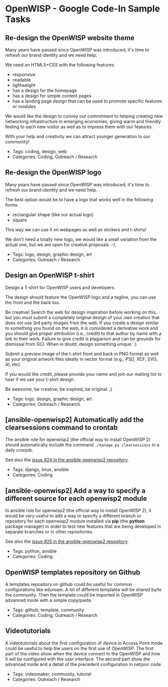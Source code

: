 # OpenWISP - Google Code-In Sample Tasks

## Re-design the OpenWISP website theme

Many years have passed since OpenWISP was introduced, it's time to refresh our brand identity and we need help.

We need an HTML5+CSS with the following features:

- responsive
- readable
- lightweight
- has a design for the homepage
- has a design for simple content pages
- has a landing page design that can be used to promote specific features or modules

We would like the design to convey our commitment to helping creating new networking infrastructure in emerging economies, giving warm and friendly feeling to each new visitor as well as to impress them with our features.

With your help and creativity we can attract younger generation to our community!

- Tags: coding, design, web
- Categories: Coding, Outreach / Research

## Re-design the OpenWISP logo

Many years have passed since OpenWISP was introduced, it's time to refresh our brand identity and we need help.

The best option would be to have a logo that works well in the following forms:

- rectangular shape (like our actual logo)
- square

This way we can use it on webpages as well as stickers and t-shirts!

We don't need a totally new logo, we would like a small variation from the actual one, but we are open for creative proposals :-).

- Tags: logo, design, graphic design, art
- Categories: Outreach / Research

## Design an OpenWISP t-shirt

Design a T-shirt for OpenWISP users and developers.

The design should feature the OpenWISP logo and a tagline, you can use the front and the back too.

Be creative! Search the web for design inspiration before working on this, but you must submit a completely original design of your own creation that does not use 3rd party images from the web. If you create a design similar to something you found on the web, it is considered a derivative work and you should give proper attribution (i.e., credit) to that author by name with a link to their work. Failure to give credit is plagiarism and can be grounds for dismissal from GCI. When in doubt, design something unique. ;)

Submit a preview image of the t-shirt front and back in PNG format as well as your original artwork files ideally in vector format (e.g., PSD, XCF, SVG, AI, etc).

If you would like credit, please provide your name and join our mailing list to hear if we use your t-shirt design.

Be awesome, be creative, be inspired, be original. ;)

- Tags: logo, design, graphic design, art
- Categories: Outreach / Research

## [ansible-openwisp2] Automatically add the clearsessions command to crontab

The ansible role for openwisp2 (the official way to install OpenWISP 2) should automatically include the command
`./manage.py clearsessions` in a daily cronjob.

See also the [issue #24 in the ansible-openwisp2 repository](https://github.com/openwisp/ansible-openwisp2/issues/24).

- Tags: django, linux, ansible
- Categories: Coding

## [ansible-openwisp2] Add a way to specify a different source for each openwisp2 module

In ansible role for openwisp2 (the official way to install OpenWISP 2), it would be very useful to add a way to specify a different branch or repository for each openwisp2 module installed via **pip** (the **python** package manager) in order to test new features that are being developed in separate branches or in other repositories.

See also the [issue #25 in the ansible-openwisp2 repository](https://github.com/openwisp/ansible-openwisp2/issues/25).

- Tags: python, ansible
- Categories: Coding

## OpenWISP templates repository on Github
A templates repository on github could be useful for common configurations like eduroam. 
A lot of different templates will be shared by/to the community. 
Then the template could be imported in OpenWISP advanced mode with a simple copy/paste.

- Tags: github, template, community
- Categories: Coding, Outreach / Research

## Videotutorials
A videotutorials about the first configuration of device in Access Point mode could be useful to help the users on the first use of OpenWISP.
The first part of the video show when the device connect to the OpenWISP and how it will be configured with the user interface.
The second part show the advanced mode and a detail of the precedent configuration in netjson code.

- Tags: videomaker, community, tutorial
- Categories: Outreach / Research
